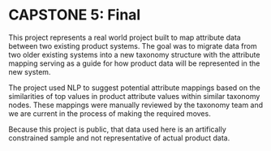 # CAPSTONE 5: Final

This project represents a real world project built to map attribute data between two existing product systems. The goal was to
migrate data from two older existing systems into a new taxonomy structure with the attribute mapping serving as a guide
for how product data will be represented in the new system.

The project used NLP to suggest potential attribute mappings based on the similarities of top values in product attribute
values within similar taxonomy nodes. These mappings were manually reviewed by the taxonomy team and we are current in the
process of making the required moves.

Because this project is public, that data used here is an artifically constrained sample and not representative of actual
product data.
